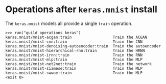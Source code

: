 # Operations after `keras.mnist` install

The `keras.mnist` models all provide a single `train` operation.

    >>> run("guild operations keras")
    keras.mnist/mnist-acgan:train                  Train the ACGAN
    keras.mnist/mnist-cnn:train                    Train the CNN
    keras.mnist/mnist-denoising-autoencoder:train  Train the autoencoder
    keras.mnist/mnist-hierarchical-rnn:train       Train the HRNN
    keras.mnist/mnist-irnn:train                   Train the RNN
    keras.mnist/mnist-mlp:train                    Train the MLP
    keras.mnist/mnist-net2net:train                Train the network
    keras.mnist/mnist-siamese:train                Train the MLP
    keras.mnist/mnist-swwae:train                  Train the MLP
    <exit 0>

